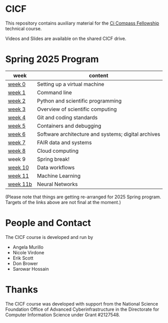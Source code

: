 # CICF

This repository contains auxiliary material for the [Ci Compass
Fellowship](https://ci-compass.org/student-fellowships/) technical
course.

Videos and Slides are available on the shared CICF drive.

# Spring 2025 Program

| week                | content                                             |
|---------------------|-----------------------------------------------------|
| [week 0][week00]    | Setting up a virtual machine                        |
| [week 1][week01]    | Command line                                        |
| [week 2][week02]    | Python and scientific programming                   |
| [week 3][week03]    | Overview of scientific computing                    |
| [week 4][week04]    | Git and coding standards                            |
| [week 5][week05]    | Containers and debugging                            |
| [week 6][week06]    | Software architecture and systems; digital archives |
| [week 7][week07]    | FAIR data and systems                               |
| [week 8][week08]    | Cloud computing                                     |
| week 9              | Spring break!                                       |
| [week 10][week10]   | Data workflows                                      |
| [week 11][week11]   | Machine Learning                                    |
| [week 11b][week11b] | Neural Networks                                     |

(Please note that things are getting re-arranged for 2025 Spring
program.  Targets of the links above are not final at the moment.)

# People and Contact

The CICF course is developed and run by 

* Angela Murillo
* Nicole Virdone
* Erik Scott
* Don Brower
* Sarowar Hossain


# Thanks

The CICF course was developed with support from the National Science
Foundation Office of Advanced Cyberinfrastructure in the Directorate
for Computer Information Science under Grant #2127548.

<!-- References -->

[week00]: ./week00-vm-setup
[week01]: ./week01-commandline
[week02]: ./week02-python-and-jupyter
[week03]: ./week03-scientific-computing
[week04]: ./week04-git-and-coding-standards
[week05]: ./week05-containers-and-debugging
[week06]: ./week06-architecture-and-archives
[week07]: ./week07-fair-data
[week08]: ./week07-cloud-computing
[week10]: ./week10-data-workflows
[week11]: ./week11-machine-learning
[week11b]: ./week11b-neural-networks
